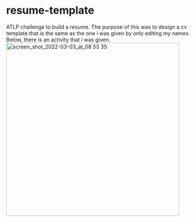 # resume-template
ATLP challenge to build a resume.
The purpose of this was to design a cv template that is the same as the one i was given by only editing my names.
Below, there is an activity that i was given.
<img width="464" alt="screen_shot_2022-03-03_at_08 53 35" src="https://user-images.githubusercontent.com/91055704/157007079-cd192973-2f37-4b41-b21c-0d5944fa0df9.png">

